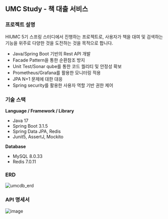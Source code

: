 ## UMC Study - 책 대출 서비스

### 프로젝트 설명
HIUMC 5기 스프링 스터디에서 진행하는 프로젝트로, 사용자가 책을 대여 및 검색하는 기능을 위주로 다양한 것을 도전하는 것을 목적으로 합니다.

- Java/Spring Boot 기반의 Rest API 개발
- Facade Pattern을 통한 순환참조 방지
- Unit Test/Sonar qube를 통한 코드 퀄리티 및 안정성 확보
- Prometheus/Grafana를 활용한 모니터링 적용
- JPA N+1 문제에 대한 대응
- Spring security를 활용한 사용자 역할 기반 권한 제어

### 기술 스택
**Language / Framework / Library**
- Java 17
- Spring Boot 3.1.5
- Spring Data JPA, Redis
- Junit5, AssertJ, Mockito

**Database**
- MySQL 8.0.33
- Redis 7.0.11

### ERD
![umcdb_erd](https://github.com/AlmondBreez3/umcStudyD/assets/76556999/cec094de-9ea6-4ee0-80b4-4072d41553a3)

### API 명세서
![image](https://github.com/AlmondBreez3/umcStudyD/assets/76556999/b9deae1d-ad5c-43fd-847e-c3b8fb3f044c)
